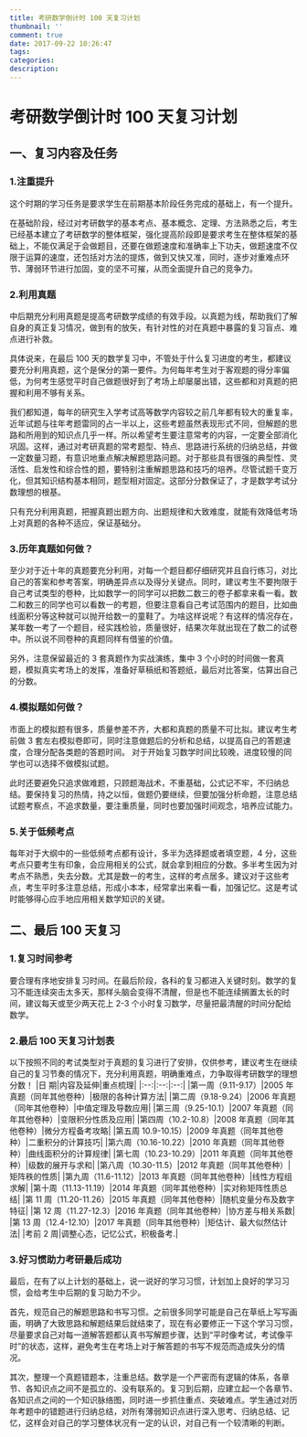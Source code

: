 ```yaml
---
title: 考研数学倒计时 100 天复习计划
thumbnail: ''
comment: true
date: 2017-09-22 10:26:47
tags:
categories:
description:
---
```

# 考研数学倒计时 100 天复习计划
## 一、复习内容及任务

### 1.注重提升

这个时期的学习任务是要求学生在前期基本阶段任务完成的基础上，有一个提升。


在基础阶段，经过对考研数学的基本考点、基本概念、定理、方法熟悉之后，考生已经基本建立了考研数学的整体框架，强化提高阶段即是要求考生在整体框架的基础上，不能仅满足于会做题目，还要在做题速度和准确率上下功夫，做题速度不仅限于运算的速度，还包括对方法的提炼，做到又快又准，同时，逐步对重难点环节、薄弱环节进行加固，变的坚不可摧，从而全面提升自己的竞争力。

### 2.利用真题

中后期充分利用真题是提高考研数学成绩的有效手段。以真题为线，帮助我们了解自身的真正复习情况，做到有的放矢，有针对性的对在真题中暴露的复习盲点、难点进行补救。

具体说来，在最后 100 天的数学复习中，不管处于什么复习进度的考生，都建议要充分利用真题，这个是保分的第一要件。为何每年考生对于客观题的得分率偏低，为何考生感觉平时自己做题很好到了考场上却屡屡出错，这些都和对真题的把握和利用不够有关系。

我们都知道，每年的研究生入学考试高等数学内容较之前几年都有较大的重复率，近年试题与往年考题雷同的占一半以上，这些考题虽然表现形式不同，但解题的思路和所用到的知识点几乎一样。所以希望考生要注意常考的内容，一定要全部消化巩固。这样，通过对考研真题的常考题型、特点、思路进行系统的归纳总结，并做一定数量习题，有意识地重点解决解题思路问题。对于那些具有很强的典型性、灵活性、启发性和综合性的题，要特别注重解题思路和技巧的培养。尽管试题千变万化，但其知识结构基本相同，题型相对固定。这部分分数保证了，才是数学考试分数理想的根基。

只有充分利用真题，把握真题出题方向、出题规律和大致难度，就能有效降低考场上对真题的各种不适应，保证基础分。
### 3.历年真题如何做？

至少对于近十年的真题要充分利用，对每一个题目都仔细研究并且自行练习，对比自己的答案和参考答案，明确差异点以及得分关键点。同时，建议考生不要拘限于自己考试类型的卷种，比如数学一的同学可以把数二数三的卷子都拿来看一看。数二和数三的同学也可以看数一的考题，但要注意看自己考试范围内的题目，比如曲线面积分等这种就可以抛开给数一的童鞋了。为啥这样说呢？有这样的情况存在，某年数一考了一个题目，经实践检验，质量很好，结果次年就出现在了数二的试卷中。所以说不同卷种的真题同样有借鉴的价值。


另外，注意保留最近的 3 套真题作为实战演练，集中 3 个小时的时间做一套真题，模拟真实考场上的发挥，准备好草稿纸和答题纸，最后对比答案，估算出自己的分数。

### 4.模拟题如何做？

市面上的模拟题有很多，质量参差不齐，大都和真题的质量不可比拟。建议考生考前做 3 套左右模拟卷即可，同时注意做题后的分析和总结，以提高自己的答题速度，合理分配各类题的答题时间。 对于开始复习数学时间比较晚，进度较慢的同学也可以选择不做模拟试题。

此时还要避免只追求做难题，只顾题海战术，不重基础，公式记不牢，不归纳总结。要保持复习的热情，持之以恒，做题仍要继续，但要加强分析命题，注意总结试题考察点，不追求数量，要注重质量，同时也要加强时间观念，培养应试能力。

### 5.关于低频考点

每年对于大纲中的一些低频考点都有设计，多半为选择题或者填空题，4 分，这些考点只要考生有印象，会应用相关的公式，就会拿到相应的分数。多半考生因为对考点不熟悉，失去分数。尤其是数一的考生，这样的考点居多。建议对于这些考点，考生平时多注意总结，形成小本本，经常拿出来看一看，加强记忆。这是考试时能够得心应手地应用相关数学知识的关键。

## 二、最后 100 天复习

### 1.复习时间参考

要合理有序地安排复习时间。在最后阶段，各科的复习都进入关键时刻。数学的复习不能连续突击太多天，那样头脑会变得不清醒，但是也不能连续搁置太长的时间，建议每天或至少两天花上 2-3 个小时复习数学，尽量把最清醒的时间分配给数学。

### 2.最后 100 天复习计划表

以下按照不同的考试类型对于真题的复习进行了安排，仅供参考，建议考生在继续自己的复习节奏的情况下，充分利用真题，明确重难点，力争取得考研数学的理想分数！
|日 期|内容及延伸|重点梳理|
|:--:|:--:|:--:|
|第一周（9.11-9.17）|2005 年真题（同年其他卷种）|极限的各种计算方法|
|第二周（9.18-9.24）|2006 年真题（同年其他卷种）|中值定理及导数应用|
|第三周（9.25-10.1）|2007 年真题（同年其他卷种）|变限积分性质及应用|
|第四周（10.2-10.8）|2008 年真题（同年其他卷种）|微分方程备考攻略|
|第五周 10.9-10.15）|2009 年真题（同年其他卷种）|二重积分的计算技巧|
|第六周（10.16-10.22）|2010 年真题（同年其他卷种）|曲线面积分的计算规律|
|第七周（10.23-10.29）|2011 年真题（同年其他卷种）|级数的展开与求和|
|第八周（10.30-11.5）|2012 年真题（同年其他卷种）|矩阵秩的性质|
|第九周（11.6-11.12）|2013 年真题（同年其他卷种）|线性方程组求解|
|第十周（11.13-11.19）|2014 年真题（同年其他卷种）|实对称矩阵性质总结|
|第 11 周（11.20-11.26）|2015 年真题（同年其他卷种）|随机变量分布及数字特征|
|第 12 周（11.27-12.3）|2016 年真题（同年其他卷种）|协方差与相关系数|
|第 13 周（12.4-12.10）|2017 年真题（同年其他卷种）|矩估计、最大似然估计法|
|考前 2 周|调整心态，记忆公式，积极备考.|

### 3.好习惯助力考研最后成功

最后，在有了以上计划的基础上，说一说好的学习习惯，计划加上良好的学习习惯，会给考生中后期的复习助力不少。

首先，规范自己的解题思路和书写习惯。之前很多同学可能是自己在草纸上写写画画，明确了大致思路和解题结果后就结束了，现在有必要修正一下这个学习习惯，尽量要求自己对每一道解答题都认真书写解题步骤，达到“平时像考试，考试像平时”的状态，这样，避免考生在考场上对于解答题的书写不规范而造成失分的情况。

其次，整理一个真题错题本，注重总结。数学是一个严密而有逻辑的体系，各章节、各知识点之间不是孤立的、没有联系的。复习到后期，应建立起一个各章节、各知识点之间的一个知识脉络图，同时进一步抓住重点、突破难点。学生通过对历年考题中的错题进行归纳总结，对所有薄弱知识点进行深入思考、归纳总结、记忆，这样会对自己的学习整体状况有一定的认识，对自己有一个较清晰的判断。


					
